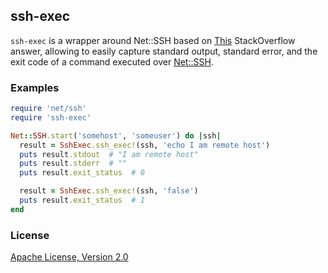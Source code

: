 ## ssh-exec

`ssh-exec` is a wrapper around Net::SSH based on
[This](http://stackoverflow.com/questions/3386233/how-to-get-exit-status-with-rubys-netssh-library/3386375#3386375)
StackOverflow answer, allowing to easily capture standard output, standard error, and the exit code
of a command executed over [Net::SSH](https://github.com/net-ssh/net-ssh).

### Examples

```ruby
require 'net/ssh'
require 'ssh-exec'

Net::SSH.start('somehost', 'someuser') do |ssh|
  result = SshExec.ssh_exec!(ssh, 'echo I am remote host')
  puts result.stdout  # "I am remote host"
  puts result.stderr  # ""
  puts result.exit_status  # 0

  result = SshExec.ssh_exec!(ssh, 'false')
  puts result.exit_status  # 1
end
```

### License

[Apache License, Version 2.0](http://www.apache.org/licenses/LICENSE-2.0.html)

